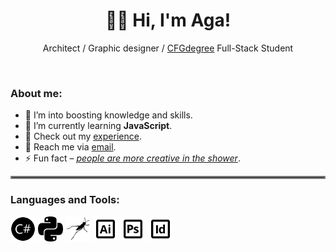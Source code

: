<h1 align="center">👋🏻 Hi, I'm Aga!</h1>
<p align="center">Architect / Graphic designer / <a href="https://github.com/CFGer">CFGdegree</a> Full-Stack Student</p>
<br>

<h3 align="left">About me:</h3>

- 🔭 I’m into boosting knowledge and skills.
- 🌱 I’m currently learning **JavaScript**.
- 📄 Check out my [experience](https://www.agthiel.de).
- 💬 Reach me via [email](mailto:ag.thiel.arc@gmail.com?subject=[GitHub]%20Outreach).
- ⚡ Fun fact – <ins>*people are more creative in the shower*</ins>.

<hr style="border:2px solid gray">

<h3 align="left">Languages and Tools:</h3>
<p align="left">

  <picture>
    <source width="40" height="40" media="(prefers-color-scheme: dark)" srcset="csharp_w.png">
    <source width="40" height="40" media="(prefers-color-scheme: light)" srcset="csharp.svg">
    <img width="40" height="40" alt="csharp" src="csharp.svg">
  </picture>
  <picture>
    <source width="40" height="40" media="(prefers-color-scheme: dark)" srcset="python_w.png">
    <source width="40" height="40" media="(prefers-color-scheme: light)" srcset="python.svg">
    <img width="40" height="40" alt="python" src="python.svg">
  </picture>
  <picture>
    <source width="40" height="40" media="(prefers-color-scheme: dark)" srcset="grasshopper_w.png">
    <source width="40" height="40" media="(prefers-color-scheme: light)" srcset="grasshopper.svg">
    <img width="40" height="40" alt="grasshopper" src="grasshopper.svg">
  </picture>
  <picture>
    <source width="40" height="40" media="(prefers-color-scheme: dark)" srcset="adobe-ai_w.png">
    <source width="40" height="40" media="(prefers-color-scheme: light)" srcset="adobe-ai.svg">
    <img width="40" height="40" alt="adobe-ai" src="adobe-ai.svg">
  </picture>
  <picture>
    <source width="40" height="40" media="(prefers-color-scheme: dark)" srcset="adobe-ps_w.png">
    <source width="40" height="40" media="(prefers-color-scheme: light)" srcset="adobe-ps.svg">
    <img width="40" height="40" alt="adobe-ps" src="adobe-ps.svg">
  </picture>
  <picture>
    <source width="40" height="40" media="(prefers-color-scheme: dark)" srcset="adobe-id_w.png">
    <source width="40" height="40" media="(prefers-color-scheme: light)" srcset="adobe-id.svg">
    <img width="40" height="40" alt="adobe-id" src="adobe-id.svg">
  </picture>

</p>
